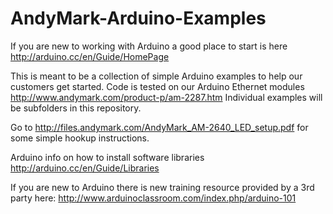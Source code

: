 AndyMark-Arduino-Examples
=========================

If you are new to working with Arduino a good place to start is here
http://arduino.cc/en/Guide/HomePage

This is meant to be a collection of simple Arduino examples to help our customers get started. Code is tested on our Arduino Ethernet modules http://www.andymark.com/product-p/am-2287.htm  Individual examples will be subfolders in this repository.

Go to http://files.andymark.com/AndyMark_AM-2640_LED_setup.pdf for some simple hookup instructions.

Arduino info on how to install software libraries http://arduino.cc/en/Guide/Libraries

If you are new to Arduino there is new training resource provided by a 3rd party here:
http://www.arduinoclassroom.com/index.php/arduino-101

